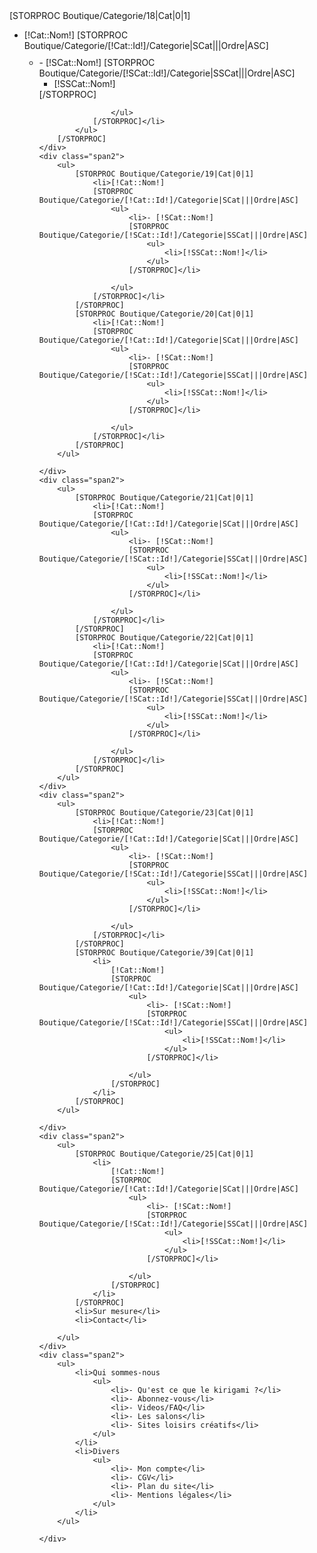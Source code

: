 <div class="Menubas row-fluid">
	<div class="span2">
		[STORPROC Boutique/Categorie/18|Cat|0|1]
			<ul>
				<li>[!Cat::Nom!]
				[STORPROC Boutique/Categorie/[!Cat::Id!]/Categorie|SCat|||Ordre|ASC]
					<ul>
						<li style="margin: 10px 0 0;">- [!SCat::Nom!]
						[STORPROC Boutique/Categorie/[!SCat::Id!]/Categorie|SSCat|||Ordre|ASC]
							<ul>
								<li>[!SSCat::Nom!]</li>
							</ul>
						[/STORPROC]</li>

					</ul>
				[/STORPROC]</li>
			</ul>
		[/STORPROC]
	</div>
	<div class="span2">
		<ul>
			[STORPROC Boutique/Categorie/19|Cat|0|1]
				<li>[!Cat::Nom!]
				[STORPROC Boutique/Categorie/[!Cat::Id!]/Categorie|SCat|||Ordre|ASC]
					<ul>
						<li>- [!SCat::Nom!]
						[STORPROC Boutique/Categorie/[!SCat::Id!]/Categorie|SSCat|||Ordre|ASC]
							<ul>
								<li>[!SSCat::Nom!]</li>
							</ul>
						[/STORPROC]</li>

					</ul>
				[/STORPROC]</li>
			[/STORPROC]
			[STORPROC Boutique/Categorie/20|Cat|0|1]
				<li>[!Cat::Nom!]
				[STORPROC Boutique/Categorie/[!Cat::Id!]/Categorie|SCat|||Ordre|ASC]
					<ul>
						<li>- [!SCat::Nom!]
						[STORPROC Boutique/Categorie/[!SCat::Id!]/Categorie|SSCat|||Ordre|ASC]
							<ul>
								<li>[!SSCat::Nom!]</li>
							</ul>
						[/STORPROC]</li>

					</ul>
				[/STORPROC]</li>
			[/STORPROC]
		</ul>

	</div>
	<div class="span2">
		<ul>
			[STORPROC Boutique/Categorie/21|Cat|0|1]
				<li>[!Cat::Nom!]
				[STORPROC Boutique/Categorie/[!Cat::Id!]/Categorie|SCat|||Ordre|ASC]
					<ul>
						<li>- [!SCat::Nom!]
						[STORPROC Boutique/Categorie/[!SCat::Id!]/Categorie|SSCat|||Ordre|ASC]
							<ul>
								<li>[!SSCat::Nom!]</li>
							</ul>
						[/STORPROC]</li>

					</ul>
				[/STORPROC]</li>
			[/STORPROC]
			[STORPROC Boutique/Categorie/22|Cat|0|1]
				<li>[!Cat::Nom!]
				[STORPROC Boutique/Categorie/[!Cat::Id!]/Categorie|SCat|||Ordre|ASC]
					<ul>
						<li>- [!SCat::Nom!]
						[STORPROC Boutique/Categorie/[!SCat::Id!]/Categorie|SSCat|||Ordre|ASC]
							<ul>
								<li>[!SSCat::Nom!]</li>
							</ul>
						[/STORPROC]</li>

					</ul>
				[/STORPROC]</li>
			[/STORPROC]
		</ul>	
	</div>
	<div class="span2">
		<ul>
			[STORPROC Boutique/Categorie/23|Cat|0|1]
				<li>[!Cat::Nom!]
				[STORPROC Boutique/Categorie/[!Cat::Id!]/Categorie|SCat|||Ordre|ASC]
					<ul>
						<li>- [!SCat::Nom!]
						[STORPROC Boutique/Categorie/[!SCat::Id!]/Categorie|SSCat|||Ordre|ASC]
							<ul>
								<li>[!SSCat::Nom!]</li>
							</ul>
						[/STORPROC]</li>

					</ul>
				[/STORPROC]</li>
			[/STORPROC]
			[STORPROC Boutique/Categorie/39|Cat|0|1]
				<li>
					[!Cat::Nom!]
					[STORPROC Boutique/Categorie/[!Cat::Id!]/Categorie|SCat|||Ordre|ASC]
						<ul>
							<li>- [!SCat::Nom!]
							[STORPROC Boutique/Categorie/[!SCat::Id!]/Categorie|SSCat|||Ordre|ASC]
								<ul>
									<li>[!SSCat::Nom!]</li>
								</ul>
							[/STORPROC]</li>
	
						</ul>
					[/STORPROC]
				</li>
			[/STORPROC]
		</ul>	

	</div>
	<div class="span2">
		<ul>
			[STORPROC Boutique/Categorie/25|Cat|0|1]
				<li>
					[!Cat::Nom!]
					[STORPROC Boutique/Categorie/[!Cat::Id!]/Categorie|SCat|||Ordre|ASC]
						<ul>
							<li>- [!SCat::Nom!]
							[STORPROC Boutique/Categorie/[!SCat::Id!]/Categorie|SSCat|||Ordre|ASC]
								<ul>
									<li>[!SSCat::Nom!]</li>
								</ul>
							[/STORPROC]</li>
	
						</ul>
					[/STORPROC]
				</li>
			[/STORPROC]
			<li>Sur mesure</li>
			<li>Contact</li>

		</ul>	
	</div>
	<div class="span2">
		<ul>
			<li>Qui sommes-nous
				<ul>
					<li>- Qu'est ce que le kirigami ?</li>
					<li>- Abonnez-vous</li>
					<li>- Videos/FAQ</li>
					<li>- Les salons</li>
					<li>- Sites loisirs créatifs</li>
				</ul>
			</li>
			<li>Divers
				<ul>
					<li>- Mon compte</li>
					<li>- CGV</li>
					<li>- Plan du site</li>
					<li>- Mentions légales</li>
				</ul>
			</li>
		</ul>	

	</div>
</div>

